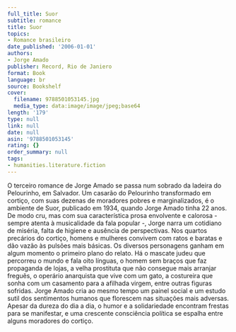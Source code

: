 ```yaml
---
full_title: Suor
subtitle: romance
title: Suor
topics:
- Romance brasileiro
date_published: '2006-01-01'
authors:
- Jorge Amado
publisher: Record, Rio de Janiero
format: Book
language: br
source: Bookshelf
cover:
  filename: 9788501053145.jpg
  media_type: data:image/image/jpeg;base64
length: '179'
type: null
link: null
date: null
asin: '9788501053145'
rating: {}
order_summary: null
tags:
- humanities.literature.fiction
---
```

O terceiro romance de Jorge Amado se passa num sobrado da ladeira do Pelourinho, em Salvador. Um casarão do Pelourinho transformado em cortiço, com suas dezenas de moradores pobres e marginalizados, é o ambiente de Suor, publicado em 1934, quando Jorge Amado tinha 22 anos. De modo cru, mas com sua característica prosa envolvente e calorosa - sempre atenta à musicalidade da fala popular -, Jorge narra um cotidiano de miséria, falta de higiene e ausência de perspectivas. Nos quartos precários do cortiço, homens e mulheres convivem com ratos e baratas e dão vazão às pulsões mais básicas. Os diversos personagens ganham em algum momento o primeiro plano do relato. Há o mascate judeu que percorreu o mundo e fala oito línguas, o homem sem braços que faz propaganda de lojas, a velha prostituta que não consegue mais arranjar freguês, o operário anarquista que vive com um gato, a costureira que sonha com um casamento para a afilhada virgem, entre outras figuras sofridas. Jorge Amado cria ao mesmo tempo um painel social e um estudo sutil dos sentimentos humanos que florescem nas situações mais adversas. Apesar da dureza do dia a dia, o humor e a solidariedade encontram frestas para se manifestar, e uma crescente consciência política se espalha entre alguns moradores do cortiço.
